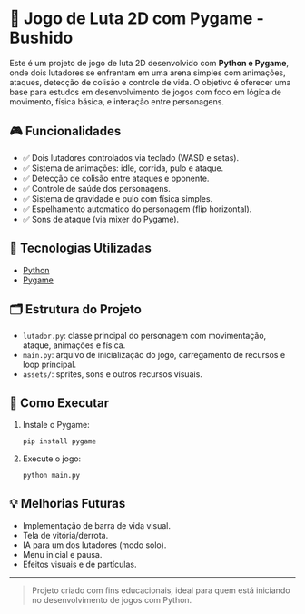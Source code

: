 # 🥋 Jogo de Luta 2D com Pygame - Bushido

Este é um projeto de jogo de luta 2D desenvolvido com **Python e Pygame**, onde dois lutadores se enfrentam em uma arena simples com animações, ataques, detecção de colisão e controle de vida. O objetivo é oferecer uma base para estudos em desenvolvimento de jogos com foco em lógica de movimento, física básica, e interação entre personagens.

## 🎮 Funcionalidades

- ✅ Dois lutadores controlados via teclado (WASD e setas).
- ✅ Sistema de animações: idle, corrida, pulo e ataque.
- ✅ Detecção de colisão entre ataques e oponente.
- ✅ Controle de saúde dos personagens.
- ✅ Sistema de gravidade e pulo com física simples.
- ✅ Espelhamento automático do personagem (flip horizontal).
- ✅ Sons de ataque (via mixer do Pygame).

## 🧠 Tecnologias Utilizadas

- [Python](https://www.python.org/)
- [Pygame](https://www.pygame.org/)

## 🗂️ Estrutura do Projeto

- `lutador.py`: classe principal do personagem com movimentação, ataque, animações e física.
- `main.py`: arquivo de inicialização do jogo, carregamento de recursos e loop principal.
- `assets/`: sprites, sons e outros recursos visuais.

## 🚀 Como Executar

1. Instale o Pygame:
   ```bash
   pip install pygame
   ```

2. Execute o jogo:
   ```bash
   python main.py
   ```

## 💡 Melhorias Futuras

- Implementação de barra de vida visual.
- Tela de vitória/derrota.
- IA para um dos lutadores (modo solo).
- Menu inicial e pausa.
- Efeitos visuais e de partículas.

---

> Projeto criado com fins educacionais, ideal para quem está iniciando no desenvolvimento de jogos com Python.
